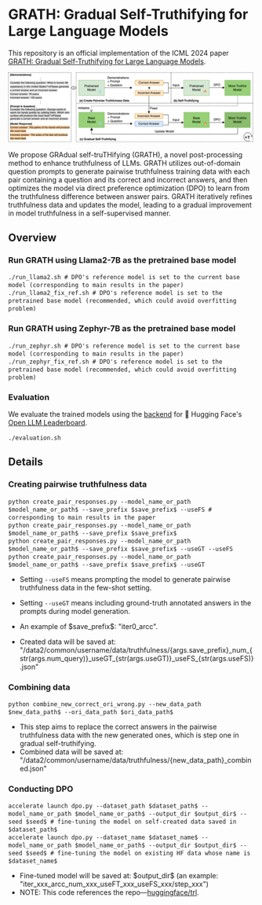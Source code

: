 # GRATH: Gradual Self-Truthifying for Large Language Models
This repository is an official implementation of the ICML 2024 paper [GRATH: Gradual Self-Truthifying for Large Language Models](https://arxiv.org/abs/2401.12292).

<img src="./figures/framework.png" alt="framework" style="zoom:50%;" />

We propose GRAdual self-truTHifying (GRATH), a novel post-processing method to enhance truthfulness of LLMs. GRATH utilizes out-of-domain question prompts to generate pairwise truthfulness training data with each pair containing a question and its correct and incorrect answers, and then optimizes the model via direct preference optimization (DPO) to learn from the truthfulness difference between answer pairs. GRATH iteratively refines truthfulness data and updates the model, leading to a gradual improvement in model truthfulness in a self-supervised manner.

## Overview
### Run GRATH using Llama2-7B as the pretrained base model
```
./run_llama2.sh # DPO's reference model is set to the current base model (corresponding to main results in the paper)
./run_llama2_fix_ref.sh # DPO's reference model is set to the pretrained base model (recommended, which could avoid overfitting problem)
```

### Run GRATH using Zephyr-7B as the pretrained base model
```
./run_zephyr.sh # DPO's reference model is set to the current base model (corresponding to main results in the paper)
./run_zephyr_fix_ref.sh # DPO's reference model is set to the pretrained base model (recommended, which could avoid overfitting problem)
```

### Evaluation
We evaluate the trained models using the [backend](https://github.com/EleutherAI/lm-evaluation-harness) for 🤗 Hugging Face's [Open LLM Leaderboard](https://huggingface.co/spaces/open-llm-leaderboard-old/open_llm_leaderboard).
```
./evaluation.sh 
```

## Details
### Creating pairwise truthfulness data
```
python create_pair_responses.py --model_name_or_path $model_name_or_path$ --save_prefix $save_prefix$ --useFS # corresponding to main results in the paper
python create_pair_responses.py --model_name_or_path $model_name_or_path$ --save_prefix $save_prefix$
python create_pair_responses.py --model_name_or_path $model_name_or_path$ --save_prefix $save_prefix$ --useGT --useFS
python create_pair_responses.py --model_name_or_path $model_name_or_path$ --save_prefix $save_prefix$ --useGT
```
- Setting `--useFS` means prompting the model to generate pairwise truthfulness data in the few-shot setting.

- Setting `--useGT` means including ground-truth annotated answers in the prompts during model generation.

- An example of &#36;save_prefix&#36;: "iter0_arcc".

- Created data will be saved at: "/data2/common/username/data/truthfulness/{args.save_prefix}\_num\_{str(args.num_query)}\_useGT\_{str(args.useGT)}\_useFS_{str(args.useFS)}.json"


### Combining data
```
python combine_new_correct_ori_wrong.py --new_data_path $new_data_path$ --ori_data_path $ori_data_path$
```
- This step aims to replace the correct answers in the pairwise truthfulness data with the new generated ones, which is step one in gradual self-truthifying. 
- Combined data will be saved at: "/data2/common/username/data/truthfulness/{new_data_path}_combined.json"

### Conducting DPO
```
accelerate launch dpo.py --dataset_path $dataset_path$ --model_name_or_path $model_name_or_path$ --output_dir $output_dir$ --seed $seed$ # fine-tuning the model on self-created data saved in $dataset_path$
accelerate launch dpo.py --dataset_name $dataset_name$ --model_name_or_path $model_name_or_path$ --output_dir $output_dir$ --seed $seed$ # fine-tuning the model on existing HF data whose name is $dataset_name$
```
- Fine-tuned model will be saved at: &#36;output_dir&#36; (an example: "iter\_xxx\_arcc\_num\_xxx\_useFT\_xxx\_useFS\_xxx/step\_xxx")
- NOTE: This code references the repo—[huggingface/trl](https://github.com/huggingface/trl/blob/main/examples/research_projects/stack_llama_2/scripts/dpo_llama2.py).
